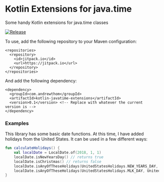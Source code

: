 # Kotlin Extensions for java.time

Some handy Kotlin extensions for java.time classes

[![Release](https://jitpack.io/v/com.andrewthom/spring-security-login-logger.svg)](https://jitpack.io/#com.andrewthom/spring-security-login-logger)

To use, add the following repository to your Maven configuration: 

```
<repositories>
  <repository>
    <id>jitpack.io</id>
    <url>https://jitpack.io</url>
  </repository>
</repositories>
```

And add the following dependency: 

```
<dependency>
  <groupId>com.andrewthom</groupId>
  <artifactId>kotlin-javatime-extensions</artifactId>
  <version>0.1</version> <!-- Replace with whatever the current version is -->
</dependency>
```

### Examples

This library has some basic date functions.  At this time, I have added holidays from the United States.  It can be used in a few different ways:

```kotlin
fun calculateHolidays() {
	val localDate = LocalDate.of(2018, 1, 1)
	localDate.isNewYearsDay() // returns true
	localDate.isChristmas() // returns false
	localDate.isAnyOfTheseHolidays(UnitedStatesHolidays.NEW_YEARS_DAY, UnitedStatesHolidays.CHRISTMAS) // returns true
	localDate.isAnyOfTheseHolidays(UnitedStatesHolidays.MLK_DAY, UnitedStatesHolidays.LABOR_DAY) // returns false
}
```